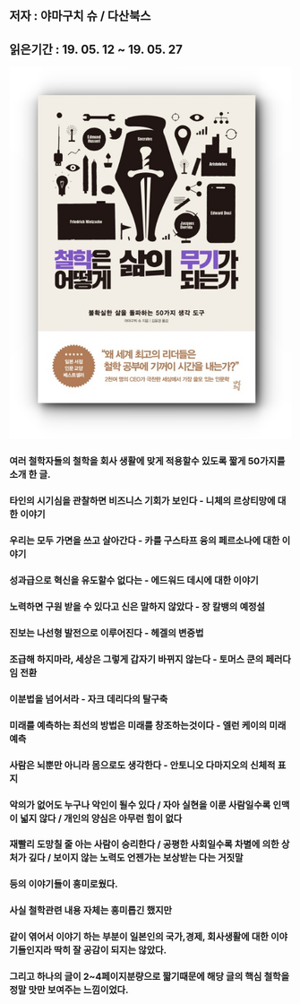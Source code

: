 ## 저자 : 야마구치 슈 / 다산북스

## 읽은기간 : 19. 05. 12 ~ 19. 05. 27

![Smithsonian Image](../../public/images/books-images/chulhak.jpeg)

### 여러 철학자들의 철학을 회사 생활에 맞게 적용할수 있도록 짧게 50가지를 소개 한 글.

### 타인의 시기심을 관찰하면 비즈니스 기회가 보인다 - 니체의 르상티망에 대한 이야기

### 우리는 모두 가면을 쓰고 살아간다 - 카를 구스타프 융의 페르소나에 대한 이야기

### 성과급으로 혁신을 유도할수 없다는 - 에드워드 데시에 대한 이야기

### 노력하면 구원 받을 수 있다고 신은 말하지 않았다 - 장 칼뱅의 예정설

### 진보는 나선형 발전으로 이루어진다 - 헤겔의 변증법

### 조급해 하지마라, 세상은 그렇게 갑자기 바뀌지 않는다 - 토머스 쿤의 페러다임 전환

### 이분법을 넘어서라 - 자크 데리다의 탈구축

### 미래를 예측하는 최선의 방법은 미래를 창조하는것이다 - 엘런 케이의 미래 예측

### 사람은 뇌뿐만 아니라 몸으로도 생각한다 - 안토니오 다마지오의 신체적 표지

### 악의가 없어도 누구나 악인이 될수 있다 / 자아 실현을 이룬 사람일수록 인맥이 넓지 않다 / 개인의 양심은 아무런 힘이 없다

### 재빨리 도망칠 줄 아는 사람이 승리한다 / 공평한 사회일수록 차별에 의한 상처가 깊다 / 보이지 않는 노력도 언젠가는 보상받는 다는 거짓말

### 등의 이야기들이 흥미로웠다.


### 사실 철학관련 내용 자체는 흥미롭긴 했지만

### 같이 엮어서 이야기 하는 부분이 일본인의 국가,경제, 회사생활에 대한 이야기들인지라 딱히 잘 공감이 되지는 않았다.

### 그리고 하나의 글이 2~4페이지분량으로 짧기때문에 해당 글의 핵심 철학을 정말 맛만 보여주는 느낌이었다.
